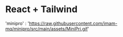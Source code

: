 # React + Tailwind

'minipro' : 'https://raw.githubusercontent.com/imam-mq/minipro/src/main/assets/MiniPri.gif'
